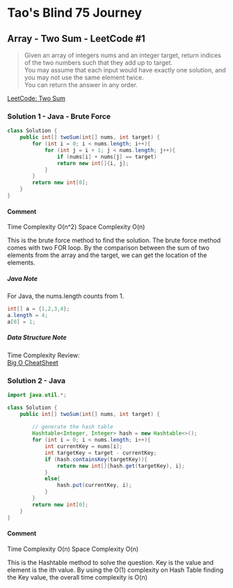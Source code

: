 # Tao's Blind 75 Journey
## Array - Two Sum - LeetCode #1

> Given an array of integers nums and an integer target, return indices of the two numbers such that they add up to target.  
> You may assume that each input would have exactly one solution, and you may not use the same element twice.  
> You can return the answer in any order.

[LeetCode: Two Sum](https://leetcode.com/problems/two-sum/)

### Solution 1 - Java - Brute Force

```java
class Solution {
    public int[] twoSum(int[] nums, int target) {
        for (int i = 0; i < nums.length; i++){
            for (int j = i + 1; j < nums.length; j++){
                if (nums[i] + nums[j] == target)
                return new int[]{i, j};
            }
        }
        return new int[0];
    }
}
```
#### Comment

Time Complexity O(n^2)
Space Complexity O(n)

This is the brute force method to find the solution. The brute force method comes with two FOR loop. By the comparison between the sum of two elements from the array and the target, we can get the location of the elements.  

##### Java Note  
For Java, the nums.length counts from 1.  

```java
int[] a = {1,2,3,4};
a.length = 4;
a[0] = 1;
```
##### Data Structure Note
Time Complexity Review:  
[Big O CheatSheet](https://www.bigocheatsheet.com/)

### Solution 2 - Java

```java
import java.util.*;

class Solution {
    public int[] twoSum(int[] nums, int target) {
        
        // generate the hash table
        Hashtable<Integer, Integer> hash = new Hashtable<>();
        for (int i = 0; i < nums.length; i++){
            int currentKey = nums[i];
            int targetKey = target - currentKey;
            if (hash.containsKey(targetKey)){
                return new int[]{hash.get(targetKey), i};
            }
            else{
                hash.put(currentKey, i);
            }
        }
        return new int[0];
    }
}
```

#### Comment

Time Complexity O(n)
Space Complexity O(n)

This is the Hashtable method to solve the question. Key is the value and element is the ith value. By using the O(1) complexity on Hash Table finding the Key value, the overall time complexity is O(n)
